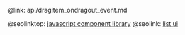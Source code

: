 @link: api/dragitem_ondragout_event.md

@seolinktop: [javascript component library](https://webix.com)
@seolink: [list ui](https://webix.com/widget/list/)